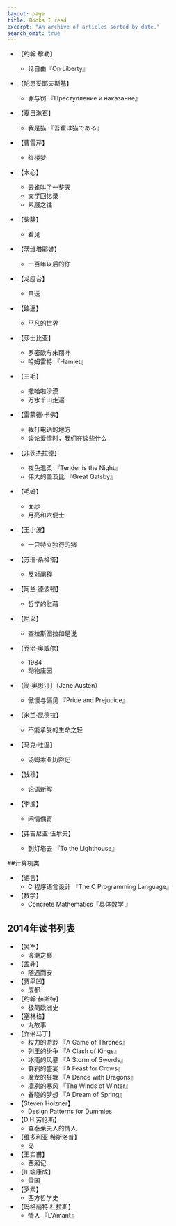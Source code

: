 ```yaml
---
layout: page
title: Books I read
excerpt: "An archive of articles sorted by date."
search_omit: true
---
```



+ 【约翰·穆勒】
    + 论自由『On Liberty』

+ 【陀思妥耶夫斯基】
    + 罪与罚 『Преступление и наказание』
+ 【夏目漱石】
    + 我是猫 『吾輩は猫である』
+ 【曹雪芹】
    + 红楼梦  
+ 【木心】
    + 云雀叫了一整天
    + 文学回忆录
    + 素屐之往
+ 【柴静】
    + 看见
+ 【茨维塔耶娃】
    + 一百年以后的你
+ 【龙应台】
    + 目送
+ 【路遥】
    + 平凡的世界
+ 【莎士比亚】
    + 罗密欧与朱丽叶
    + 哈姆雷特 『Hamlet』
+ 【三毛】
    + 撒哈啦沙漠
    + 万水千山走遍
+ 【雷蒙德·卡佛】
    + 我打电话的地方
    + 谈论爱情时，我们在谈些什么
+ 【非茨杰拉德】
    + 夜色温柔 『Tender is the Night』
    + 伟大的盖茨比 『Great Gatsby』
+ 【毛姆】
    + 面纱
    + 月亮和六便士
+ 【王小波】
    + 一只特立独行的猪
+ 【苏珊·桑格塔】
    + 反对阐释
+ 【阿兰·德波顿】
    + 哲学的慰藉
+ 【尼采】
    + 查拉斯图拉如是说
+ 【乔治·奥威尔】
    + 1984
    + 动物庄园
+ 【简·奥思汀】（Jane Austen）
    + 傲慢与偏见 『Pride and Prejudice』
+ 【米兰·昆德拉】
    + 不能承受的生命之轻
+ 【马克·吐温】
    + 汤姆索亚历险记
+ 【钱穆】
    + 论语新解
+ 【李渔】
    + 闲情偶寄
+ 【弗吉尼亚·伍尔夫】
    + 到灯塔去 『To the Lighthouse』


##计算机类

+ 【语言】
    + C 程序语言设计 『The C Programming Language』
+ 【数学】
    + Concrete Mathematics『具体数学 』


## 2014年读书列表

+ 【吴军】
    + 浪潮之巅
+ 【孟非】
    + 随遇而安
+ 【贾平凹】
    + 废都
+ 【约翰·赫斯特】
    + 极简欧洲史
+ 【塞林格】
    + 九故事
+ 【乔治马丁】
    + 权力的游戏 『A Game of Thrones』
    + 列王的纷争 『A Clash of Kings』
    + 冰雨的风暴 『A Storm of Swords』
    + 群鸦的盛宴 『A Feast for Crows』
    + 魔龙的狂舞 『A Dance with Dragons』
    + 凛冽的寒风 『The Winds of Winter』
    + 春晓的梦想 『A Dream of Spring』
+ 【Steven Holzner】
    + Design Patterns for Dummies
+ 【D.H.劳伦斯】
    + 查泰莱夫人的情人
+ 【维多利亚·希斯洛普】
    + 岛
+ 【王实甫】
    + 西厢记
+  【川端康成】
    +  雪国
+  【罗素】
    +  西方哲学史
+ 【玛格丽特·杜拉斯】
    + 情人 『L'Amant』
